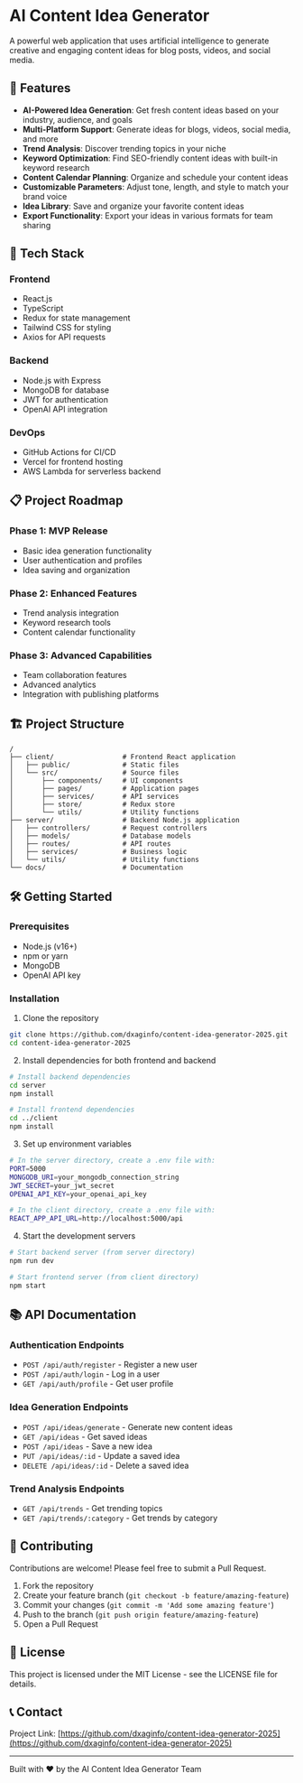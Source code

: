 # AI Content Idea Generator

A powerful web application that uses artificial intelligence to generate creative and engaging content ideas for blog posts, videos, and social media.

## 🌟 Features

- **AI-Powered Idea Generation**: Get fresh content ideas based on your industry, audience, and goals
- **Multi-Platform Support**: Generate ideas for blogs, videos, social media, and more
- **Trend Analysis**: Discover trending topics in your niche
- **Keyword Optimization**: Find SEO-friendly content ideas with built-in keyword research
- **Content Calendar Planning**: Organize and schedule your content ideas
- **Customizable Parameters**: Adjust tone, length, and style to match your brand voice
- **Idea Library**: Save and organize your favorite content ideas
- **Export Functionality**: Export your ideas in various formats for team sharing

## 🚀 Tech Stack

### Frontend
- React.js
- TypeScript
- Redux for state management
- Tailwind CSS for styling
- Axios for API requests

### Backend
- Node.js with Express
- MongoDB for database
- JWT for authentication
- OpenAI API integration

### DevOps
- GitHub Actions for CI/CD
- Vercel for frontend hosting
- AWS Lambda for serverless backend

## 📋 Project Roadmap

### Phase 1: MVP Release
- Basic idea generation functionality
- User authentication and profiles
- Idea saving and organization

### Phase 2: Enhanced Features
- Trend analysis integration
- Keyword research tools
- Content calendar functionality

### Phase 3: Advanced Capabilities
- Team collaboration features
- Advanced analytics
- Integration with publishing platforms

## 🏗️ Project Structure

```
/
├── client/                 # Frontend React application
│   ├── public/             # Static files
│   └── src/                # Source files
│       ├── components/     # UI components
│       ├── pages/          # Application pages
│       ├── services/       # API services
│       ├── store/          # Redux store
│       └── utils/          # Utility functions
├── server/                 # Backend Node.js application
│   ├── controllers/        # Request controllers
│   ├── models/             # Database models
│   ├── routes/             # API routes
│   ├── services/           # Business logic
│   └── utils/              # Utility functions
└── docs/                   # Documentation
```

## 🛠️ Getting Started

### Prerequisites
- Node.js (v16+)
- npm or yarn
- MongoDB
- OpenAI API key

### Installation

1. Clone the repository
```bash
git clone https://github.com/dxaginfo/content-idea-generator-2025.git
cd content-idea-generator-2025
```

2. Install dependencies for both frontend and backend
```bash
# Install backend dependencies
cd server
npm install

# Install frontend dependencies
cd ../client
npm install
```

3. Set up environment variables
```bash
# In the server directory, create a .env file with:
PORT=5000
MONGODB_URI=your_mongodb_connection_string
JWT_SECRET=your_jwt_secret
OPENAI_API_KEY=your_openai_api_key

# In the client directory, create a .env file with:
REACT_APP_API_URL=http://localhost:5000/api
```

4. Start the development servers
```bash
# Start backend server (from server directory)
npm run dev

# Start frontend server (from client directory)
npm start
```

## 📚 API Documentation

### Authentication Endpoints
- `POST /api/auth/register` - Register a new user
- `POST /api/auth/login` - Log in a user
- `GET /api/auth/profile` - Get user profile

### Idea Generation Endpoints
- `POST /api/ideas/generate` - Generate new content ideas
- `GET /api/ideas` - Get saved ideas
- `POST /api/ideas` - Save a new idea
- `PUT /api/ideas/:id` - Update a saved idea
- `DELETE /api/ideas/:id` - Delete a saved idea

### Trend Analysis Endpoints
- `GET /api/trends` - Get trending topics
- `GET /api/trends/:category` - Get trends by category

## 🤝 Contributing

Contributions are welcome! Please feel free to submit a Pull Request.

1. Fork the repository
2. Create your feature branch (`git checkout -b feature/amazing-feature`)
3. Commit your changes (`git commit -m 'Add some amazing feature'`)
4. Push to the branch (`git push origin feature/amazing-feature`)
5. Open a Pull Request

## 📄 License

This project is licensed under the MIT License - see the LICENSE file for details.

## 📞 Contact

Project Link: [https://github.com/dxaginfo/content-idea-generator-2025](https://github.com/dxaginfo/content-idea-generator-2025)

---

Built with ❤️ by the AI Content Idea Generator Team
